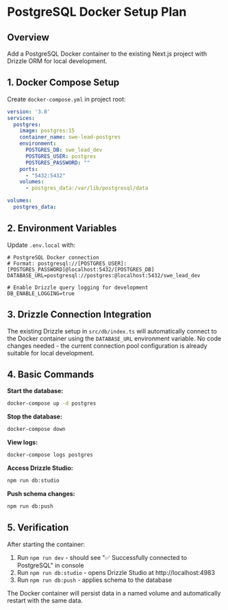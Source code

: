 # PostgreSQL Docker Setup Plan

## Overview
Add a PostgreSQL Docker container to the existing Next.js project with Drizzle ORM for local development.

## 1. Docker Compose Setup

Create `docker-compose.yml` in project root:

```yaml
version: '3.8'
services:
  postgres:
    image: postgres:15
    container_name: swe-lead-postgres
    environment:
      POSTGRES_DB: swe_lead_dev
      POSTGRES_USER: postgres  
      POSTGRES_PASSWORD: ""
    ports:
      - "5432:5432"
    volumes:
      - postgres_data:/var/lib/postgresql/data

volumes:
  postgres_data:
```

## 2. Environment Variables

Update `.env.local` with:

```env
# PostgreSQL Docker connection
# Format: postgresql://[POSTGRES_USER]:[POSTGRES_PASSWORD]@localhost:5432/[POSTGRES_DB]
DATABASE_URL=postgresql://postgres:@localhost:5432/swe_lead_dev

# Enable Drizzle query logging for development
DB_ENABLE_LOGGING=true
```

## 3. Drizzle Connection Integration

The existing Drizzle setup in `src/db/index.ts` will automatically connect to the Docker container using the `DATABASE_URL` environment variable. No code changes needed - the current connection pool configuration is already suitable for local development.

## 4. Basic Commands

**Start the database:**
```bash
docker-compose up -d postgres
```

**Stop the database:**
```bash
docker-compose down
```

**View logs:**
```bash
docker-compose logs postgres
```

**Access Drizzle Studio:**
```bash
npm run db:studio
```

**Push schema changes:**
```bash
npm run db:push
```

## 5. Verification

After starting the container:
1. Run `npm run dev` - should see "✅ Successfully connected to PostgreSQL" in console
2. Run `npm run db:studio` - opens Drizzle Studio at http://localhost:4983
3. Run `npm run db:push` - applies schema to the database

The Docker container will persist data in a named volume and automatically restart with the same data.